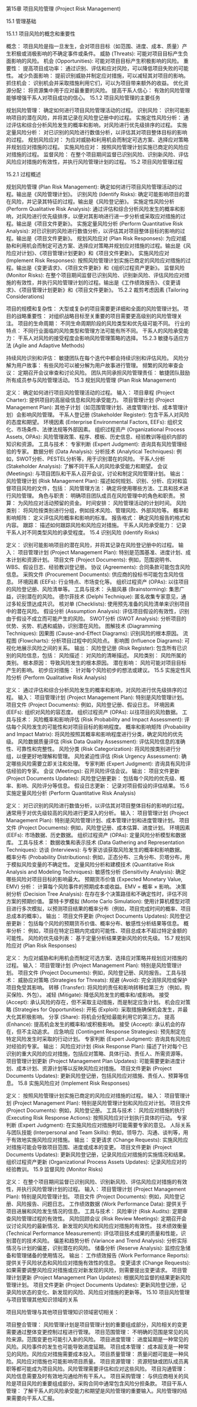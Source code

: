 第15章 项目风险管理 (Project Risk Management)

15.1 管理基础

15.1.1 项目风险的概念和重要性

概念： 项目风险是指一旦发生，会对项目目标（如范围、进度、成本、质量）产生积极或消极影响的不确定事件或条件。
威胁 (Threats): 可能对项目目标产生负面影响的风险。
机会 (Opportunities): 可能对项目目标产生积极影响的风险。
重要性：
提高项目成功率： 通过识别、评估和应对风险，可以降低项目失败的可能性。
减少负面影响： 提前识别威胁并制定应对措施，可以减轻其对项目的影响。
抓住机会： 识别机会并采取措施利用它们，可以为项目带来额外的收益。
优化资源分配： 将资源集中用于应对最重要的风险。
提高干系人信心： 有效的风险管理能够增强干系人对项目成功的信心。
15.1.2 项目风险管理的主要任务

规划风险管理： 确定如何进行项目风险管理活动的过程。
识别风险： 识别可能影响项目的潜在风险，并将其记录在风险登记册中的过程。
实施定性风险分析： 通过评估和综合分析风险发生的概率和影响，对风险进行优先级排序的过程。
实施定量风险分析： 对已识别的风险进行数值分析，以评估其对项目整体目标的影响的过程。
规划风险应对： 为应对威胁和利用机会而制定可选方案、选择应对策略并规划应对措施的过程。
实施风险应对： 按照风险管理计划实施已商定的风险应对措施的过程。
监督风险： 在整个项目期间监督已识别风险、识别新风险、评估风险应对措施的有效性，并执行风险管理计划的过程。
15.2 项目风险管理过程

15.2.1 过程概述

规划风险管理 (Plan Risk Management): 确定如何进行项目风险管理活动的过程。输出是《风险管理计划》。
识别风险 (Identify Risks): 确定可能影响项目的潜在风险，并记录其特征的过程。输出是《风险登记册》。
实施定性风险分析 (Perform Qualitative Risk Analysis): 通过评估和综合分析风险发生的概率和影响，对风险进行优先级排序，以便对其影响进行进一步分析或采取应对措施的过程。输出是《项目文件更新》。
实施定量风险分析 (Perform Quantitative Risk Analysis): 对已识别的风险进行数值分析，以评估其对项目整体目标的影响的过程。输出是《项目文件更新》。
规划风险应对 (Plan Risk Responses): 为应对威胁和利用机会而制定可选方案、选择应对策略并规划应对措施的过程。输出是《风险应对计划》、《项目管理计划更新》和《项目文件更新》。
实施风险应对 (Implement Risk Responses): 按照风险管理计划实施已商定的风险应对措施的过程。输出是《变更请求》、《项目文件更新》和《组织过程资产更新》。
监督风险 (Monitor Risks): 在整个项目期间监督已识别风险、识别新风险、评估风险应对措施的有效性，并执行风险管理计划的过程。输出是《工作绩效报告》、《变更请求》、《项目管理计划更新》和《项目文件更新》。
15.2.2 裁剪考虑因素 (Tailoring Considerations)

项目的规模和复杂性： 大型或复杂的项目需要更详细和全面的风险管理计划。
项目的战略重要性： 对组织战略目标至关重要的项目需要更高级别的风险管理关注。
项目的生命周期： 不同生命周期阶段的风险类型和优先级可能不同。
行业的特点： 不同行业面临的风险类型和管理方法可能有所不同。
干系人的风险承受能力： 干系人对风险的接受程度会影响风险管理策略的选择。
15.2.3 敏捷与适应方法 (Agile and Adaptive Methods)

持续风险识别和评估： 敏捷团队在每个迭代中都会持续识别和评估风险。
风险分解为用户故事： 有些风险可以被分解为用户故事进行管理。
频繁的风险审查会议： 定期召开会议审查和讨论风险。
团队共同承担风险管理责任： 敏捷团队鼓励所有成员参与风险管理活动。
15.3 规划风险管理 (Plan Risk Management)

定义： 确定如何进行项目风险管理活动的过程。
输入：
项目章程 (Project Charter): 提供项目的高层级信息和风险承受能力。
项目管理计划 (Project Management Plan): 其他子计划（如范围管理计划、进度管理计划、成本管理计划）会影响风险管理。
干系人登记册 (Stakeholder Register): 包含干系人对风险的态度和期望。
环境因素 (Enterprise Environmental Factors, EEFs): 组织文化、市场条件、法律法规等外部因素。
组织过程资产 (Organizational Process Assets, OPAs): 风险管理政策、程序、模板、历史信息、经验教训等组织内部的知识和资源。
工具与技术：
专家判断 (Expert Judgment): 咨询具有风险管理经验的专家。
数据分析 (Data Analysis):
分析技术 (Analytical Techniques): 例如，SWOT分析、PESTEL分析等，用于识别潜在的风险。
干系人分析 (Stakeholder Analysis): 了解不同干系人的风险承受能力和期望。
会议 (Meetings): 与项目团队和干系人召开会议，讨论和制定风险管理计划。
输出：
风险管理计划 (Risk Management Plan): 描述如何规划、识别、分析、应对和监督项目风险的文件，包括：
风险管理方法： 确定将使用哪些方法、工具和技术进行风险管理。
角色与职责： 明确项目团队成员在风险管理中的角色和职责。
预算： 为风险应对活动预留的资金。
时间安排： 风险管理活动的计划时间。
风险类别： 将风险按类别进行分组，例如技术风险、管理风险、外部风险等。
概率和影响矩阵： 定义评估风险概率和影响的标准。
报告格式： 确定风险报告的格式和内容。
跟踪： 描述如何跟踪风险和风险应对措施。
干系人风险承受能力： 记录干系人对不同类型风险的承受程度。
15.4 识别风险 (Identify Risks)

定义： 识别可能影响项目的潜在风险，并将其记录在风险登记册中的过程。
输入：
项目管理计划 (Project Management Plan): 特别是范围基准、进度计划、成本计划和资源计划。
项目文件 (Project Documents): 例如，范围说明书、WBS、假设日志、经验教训登记册。
协议 (Agreements): 合同条款可能包含风险信息。
采购文件 (Procurement Documents): 供应商的投标书可能包含风险信息。
环境因素 (EEFs): 行业特点、市场变化等。
组织过程资产 (OPAs): 以往项目的风险登记册、风险清单等。
工具与技术：
头脑风暴 (Brainstorming): 集思广益，识别潜在的风险。
德尔菲技术 (Delphi Technique): 匿名收集专家意见，通过多轮反馈达成共识。
核对单 (Checklists): 使用预先准备的风险清单来识别项目中的潜在风险。
假设分析 (Assumption Analysis): 评估项目假设的有效性，识别由于假设不成立而可能产生的风险。
SWOT分析 (SWOT Analysis): 分析项目的优势、劣势、机遇和威胁，识别潜在风险。
图解技术 (Diagramming Techniques):
因果图 (Cause-and-Effect Diagrams): 识别风险的根本原因。
流程图 (Flowcharts): 分析项目过程中的风险点。
影响图 (Influence Diagrams): 可视化地展示风险之间的关系。
输出：
风险登记册 (Risk Register): 包含所有已识别的风险信息，包括：
风险描述： 对风险的清晰描述。
风险类别： 风险所属的类别。
根本原因： 导致风险发生的根本原因。
潜在影响： 风险可能对项目目标产生的影响。
初步应对措施： 针对每个风险初步的想法或建议。
15.5 实施定性风险分析 (Perform Qualitative Risk Analysis)

定义： 通过评估和综合分析风险发生的概率和影响，对风险进行优先级排序的过程。
输入：
项目管理计划 (Project Management Plan): 特别是风险管理计划。
项目文件 (Project Documents): 例如，风险登记册、假设日志。
环境因素 (EEFs): 组织对风险的容忍度。
组织过程资产 (OPAs): 以往项目的风险数据。
工具与技术：
风险概率和影响评估 (Risk Probability and Impact Assessment): 评估每个风险发生的可能性和对项目目标的影响程度。
概率和影响矩阵 (Probability and Impact Matrix): 将风险按照其概率和影响程度进行分类，确定风险的优先级。
风险数据质量评估 (Risk Data Quality Assessment): 评估风险信息的准确性、可靠性和完整性。
风险分类 (Risk Categorization): 将风险按类别进行分组，以便更好地理解和管理。
风险紧迫性评估 (Risk Urgency Assessment): 确定哪些风险需要立即关注和处理。
专家判断 (Expert Judgment): 咨询具有风险评估经验的专家。
会议 (Meetings): 召开风险评估会议。
输出：
项目文件更新 (Project Documents Updates):
风险登记册更新： 包括每个风险的优先级、概率、影响、风险评分等信息。
假设日志更新： 记录对项目假设的评估结果。
15.6 实施定量风险分析 (Perform Quantitative Risk Analysis)

定义： 对已识别的风险进行数值分析，以评估其对项目整体目标的影响的过程。通常用于对优先级较高的风险进行更深入的分析。
输入：
项目管理计划 (Project Management Plan): 特别是风险管理计划、成本管理计划和进度管理计划。
项目文件 (Project Documents): 例如，风险登记册、成本估算、进度计划。
环境因素 (EEFs): 市场数据、历史数据。
组织过程资产 (OPAs): 定量风险分析模型和数据库。
工具与技术：
数据收集和表示技术 (Data Gathering and Representation Techniques):
访谈 (Interviews): 与专家访谈获取风险发生的概率和影响数据。
概率分布 (Probability Distributions): 例如，正态分布、三角分布、贝塔分布，用于模拟风险变量的不确定性。
定量风险分析和建模技术 (Quantitative Risk Analysis and Modeling Techniques):
敏感性分析 (Sensitivity Analysis): 确定哪些风险对项目目标的影响最大。
预期货币价值 (Expected Monetary Value, EMV) 分析： 计算每个风险事件的预期成本或收益。EMV = 概率 × 影响。
决策树分析 (Decision Tree Analysis): 在存在多个决策路径和不确定性时，评估不同方案的预期价值。
蒙特卡罗模拟 (Monte Carlo Simulation): 使用计算机模型对项目进行多次模拟，以预测项目结果的概率分布（例如，项目完成时间的概率、项目总成本的概率）。
输出：
项目文件更新 (Project Documents Updates):
风险登记册更新： 包括每个风险的预期货币价值、概率分布、敏感性分析结果等信息。
概率分析： 例如，项目在特定日期内完成的可能性、项目总成本不超过特定金额的可能性。
风险的优先级列表： 基于定量分析结果更新风险的优先级。
15.7 规划风险应对 (Plan Risk Responses)

定义： 为应对威胁和利用机会而制定可选方案、选择应对策略并规划应对措施的过程。
输入：
项目管理计划 (Project Management Plan): 特别是风险管理计划。
项目文件 (Project Documents): 例如，风险登记册、风险报告。
工具与技术：
威胁应对策略 (Strategies for Threats):
规避 (Avoid): 完全消除风险或保护项目免受其影响。
转移 (Transfer): 将风险的责任和影响转移给第三方（例如，购买保险、外包）。
减轻 (Mitigate): 降低风险发生的概率和/或影响。
接受 (Accept): 承认风险的存在，但不采取主动措施，而是制定应急计划。
机会应对策略 (Strategies for Opportunities):
开拓 (Exploit): 采取措施确保机会发生，并最大化其积极影响。
分享 (Share): 将机会分配给最能利用它的第三方。
提高 (Enhance): 提高机会发生的概率和/或积极影响。
接受 (Accept): 承认机会的存在，但不主动追求。
应急响应 (Contingent Response Strategies): 预先制定在特定风险发生时采取的行动计划。
专家判断 (Expert Judgment): 咨询具有风险应对经验的专家。
输出：
风险应对计划 (Risk Response Plan): 描述了针对每个已识别的重大风险的应对措施，包括应对策略、具体行动、责任人、所需资源等。
项目管理计划更新 (Project Management Plan Updates): 可能需要更新进度计划、成本计划、资源计划等以反映风险应对措施。
项目文件更新 (Project Documents Updates): 更新风险登记册，包括风险应对措施、责任人、预算等信息。
15.8 实施风险应对 (Implement Risk Responses)

定义： 按照风险管理计划实施已商定的风险应对措施的过程。
输入：
项目管理计划 (Project Management Plan): 特别是风险管理计划和风险应对计划。
项目文件 (Project Documents): 例如，风险登记册。
工具与技术：
风险应对措施的执行 (Executing Risk Response Actions): 按照风险应对计划执行具体的行动。
专家判断 (Expert Judgment): 在实施风险应对措施时可能需要专家的意见。
人际关系与团队技能 (Interpersonal and Team Skills): 例如，领导力、沟通、谈判等，用于有效地实施风险应对措施。
输出：
变更请求 (Change Requests): 实施风险应对措施可能会导致项目范围、进度或成本的变更。
项目文件更新 (Project Documents Updates): 更新风险登记册，记录风险应对措施的实施情况和结果。
组织过程资产更新 (Organizational Process Assets Updates): 记录风险应对的经验教训。
15.9 监督风险 (Monitor Risks)

定义： 在整个项目期间监督已识别风险、识别新风险、评估风险应对措施的有效性，并执行风险管理计划的过程。
输入：
项目管理计划 (Project Management Plan): 特别是风险管理计划。
项目文件 (Project Documents): 例如，风险登记册、风险报告、问题日志。
工作绩效数据 (Work Performance Data): 提供关于项目进展和风险发生情况的信息。
工具与技术：
风险审计 (Risk Audits): 定期审查风险管理过程的有效性。
风险回顾会议 (Risk Review Meetings): 定期召开会议讨论风险的最新情况、新发现的风险和风险应对措施的有效性。
技术绩效衡量 (Technical Performance Measurement): 评估项目技术成果的质量和性能，识别潜在的技术风险。
偏差和趋势分析 (Variance and Trend Analysis): 分析实际情况与计划的偏差，识别潜在的风险。
储备分析 (Reserve Analysis): 监控应急储备和管理储备的使用情况。
输出：
工作绩效报告 (Work Performance Reports): 提供关于风险状态和风险应对措施有效性的信息。
变更请求 (Change Requests): 如果需要调整风险应对措施或应对新发现的风险，则需要提出变更请求。
项目管理计划更新 (Project Management Plan Updates): 根据风险监督的结果更新风险管理计划。
项目文件更新 (Project Documents Updates): 更新风险登记册，记录风险状态的变化、新发现的风险、风险应对措施的更新等。
15.10 项目风险管理与项目管理其他知识领域的关系

项目风险管理与其他项目管理知识领域密切相关：

项目整合管理： 风险管理计划是项目管理计划的重要组成部分，风险相关的变更需要通过整体变更控制过程进行管理。
项目范围管理： 不明确的范围是常见的风险来源。范围变更也可能引入新的风险。
项目进度管理： 进度延期是一种常见的风险。风险事件的发生也可能导致进度延期。
项目成本管理： 成本超支是一种常见的风险。风险应对措施需要成本投入。
项目质量管理： 质量问题可能是一种风险。风险应对措施也可能影响项目质量。
项目资源管理： 资源短缺或团队成员离职等都可能成为项目风险。风险管理需要评估和应对这些风险。
项目沟通管理： 风险信息需要及时有效地沟通给所有干系人。
项目采购管理： 与供应商相关的风险是项目风险的重要组成部分。采购合同中通常包含风险分担条款。
项目干系人管理： 了解干系人的风险承受能力和期望是风险管理的重要输入。风险管理的结果需要向干系人汇报。